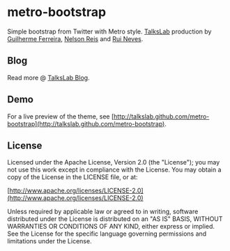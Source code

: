 metro-bootstrap
===============

Simple bootstrap from Twitter with Metro style.
[TalksLab](http://talkslab.com) production by [Guilherme Ferreira](http://twitter.com/gsferreira), [Nelson Reis](http://twitter.com/nelsonreis) and [Rui Neves](http://twitter.com/ruimlneves).



Blog
----

Read more @ [TalksLab Blog](http://talkslab.com/blog).


Demo
----

For a live preview of the theme, see [http://talkslab.github.com/metro-bootstrap](http://talkslab.github.com/metro-bootstrap).


License
----

Licensed under the Apache License, Version 2.0 (the "License"); you may not use this work except in compliance with the License. You may obtain a copy of the License in the LICENSE file, or at:

[http://www.apache.org/licenses/LICENSE-2.0](http://www.apache.org/licenses/LICENSE-2.0)

Unless required by applicable law or agreed to in writing, software distributed under the License is distributed on an "AS IS" BASIS, WITHOUT WARRANTIES OR CONDITIONS OF ANY KIND, either express or implied. See the License for the specific language governing permissions and limitations under the License.